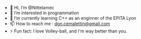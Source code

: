 - 👋 Hi, I’m @Nittelamec
- 👀 I’m interested in programmation
- 🌱 I’m currently learning C++ as an enginner of the EPITA Lyon
- 📫 How to reach me : dgn.cemalettin@gmail.com
- ⚡ Fun fact: I love Volley-ball, and I'm way better than you.

<!---
Nittelamec/Nittelamec is a ✨ special ✨ repository because its `README.md` (this file) appears on your GitHub profile.
You can click the Preview link to take a look at your changes.
--->
